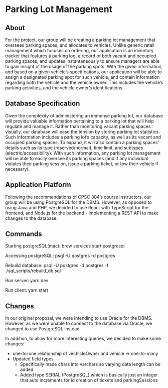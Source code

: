 # Parking Lot Management  

## About 

For the project, our group will be creating a parking lot management that oversees parking spaces, and allocates to vehicles. Unlike generic retail management which focuses on ordering, our application is an inventory tracker that features a parking log, a record of both vacant and occupied parking spaces, and updates instantaneously to ensure managers are able to gain insight of the usage of the parking spots. With the given information, and based on a given vehicle’s specifications, our application will be able to assign a designated parking spot for such vehicle, and contain information regarding both the vehicle and the vehicle owner. This includes the vehicle’s parking activities, and the vehicle owner’s identifications. 

## Database Specification
 
Given the complexity of administering an immense parking lot, our database will provide valuable information pertaining to a parking lot that will help regulate and manage it. Rather than monitoring vacant parking spaces visually, our database will ease the tension by storing parking lot statistics. Such information includes a parking lot’s capacity, as well as its vacant and occupied parking spaces. To expand, it will also contain a parking spaces’ details such as its type (reserved/normal), time limit, and subtypes (electric/accessibility). With such information, any parking lot management will be able to easily oversee its parking spaces (and if any individual violates their parking session, issue a parking ticket, or tow their vehicle if necessary). 
 
## Application Platform
 
Following the recommendations of CPSC 304’s course instructors, our group will be using PostgreSQL for the DBMS. However, as opposed to using Java and PHP, we decided to use React with TypeScript for the frontend, and Node.js for the backend - implementing a REST API to make changes to the database. 



## Commands 

Starting postgreSQL(mac): brew services start postgresql

Accessing postgreSQL: psql -U postgres -d postgres

Rebuild database: psql -U postgres -d postgres -f ./sql_scripts/rebuild_db.sql

Run server: yarn dev

Run client: yarn start


## Changes

In our original proposal, we were intending to use Oracle for the DBMS. However, as we were unable to connect to the database via Oracle, we changed to use PostgreSQL instead

In addition, to allow for more interesting queries, we decided to make some changes:

- one-to-one relationship of vechicleOwner and vehicle => one-to-many
- Updated field types
    - Specifically made chars into varchars so varying data length can be added
    - Added type SERIAL (PostgreSQL) which is basically just an integer that auto increments for id creation of tickets and parkingSessions

